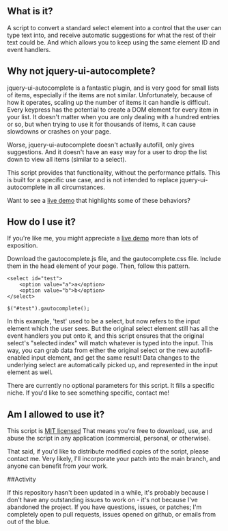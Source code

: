## What is it?

A script to convert a standard select element into a control that the user can type text into, and receive automatic suggestions for what the rest of their text could be. And which allows you to keep using the same element ID and event handlers.

## Why not jquery-ui-autocomplete?

jquery-ui-autocomplete is a fantastic plugin, and is very good for small lists of items, especially if the items are not similar. Unfortunately, because of how it operates, scaling up the number of items it can handle is difficult. Every keypress has the potential to create a DOM element for every item in your list. It doesn't matter when you are only dealing with a hundred entries or so, but when trying to use it for thousands of items, it can cause slowdowns or crashes on your page.

Worse, jquery-ui-autocomplete doesn't actually autofill, only gives suggestions. And it doesn't have an easy way for a user to drop the list down to view all items (similar to a select).

This script provides that functionality, without the performance pitfalls. This is built for a specific use case, and is not intended to replace jquery-ui-autocomplete in all circumstances.

Want to see a [live demo](http://glester.com/gautocomplete) that highlights some of these behaviors?

## How do I use it?

If you're like me, you might appreciate a [live demo](http://glester.com/gautocomplete) more than lots of exposition.

Download the gautocomplete.js file, and the gautocomplete.css file. Include them in the head element of your page. Then, follow this pattern.

```
<select id="test">
    <option value="a">a</option>
    <option value="b">b</option>
</select>
```

`$("#test").gautocomplete();`

In this example, 'test' used to be a select, but now refers to the input element which the user sees.
But the original select element still has all the event handlers you put onto it,
and this script ensures that the original select's "selected index" will match whatever
is typed into the input.
This way, you can grab data from either the original select or the new autofill-enabled input element, and get the same result! Data changes to the underlying select are automatically picked up, and represented in the input element as well.

There are currently no optional parameters for this script. It fills a specific niche. If you'd like to see something specific, contact me!

## Am I allowed to use it?

This script is [MIT licensed](http://opensource.org/licenses/MIT) That means you're free to download, use, and abuse the script in any application (commercial, personal, or otherwise). 

That said, if you'd like to distribute modified copies of the script, please contact me. Very likely, I'll incorporate your patch into the main branch, and anyone can benefit from your work.

##Activity

If this repository hasn't been updated in a while, it's probably because I don't have any outstanding issues to work on - it's not because I've abandoned the project. If you have questions, issues, or patches; I'm completely open to pull requests, issues opened on github, or emails from out of the blue.
